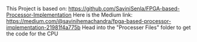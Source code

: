 This Project is based on: https://github.com/SaviniSenla/FPGA-based-Processor-Implementation
Here is the Medium link: https://medium.com/@savinihemachandra/fpga-based-processor-implementation-21981f4a775b
Head into the "Processer Files" folder to get the code for the CPU
